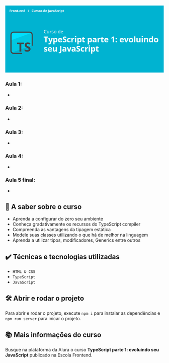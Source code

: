 ![TypeScript parte 1: evoluindo seu JavaScript](curso.png)

### Aula 1:
- 
### Aula 2:
- 
### Aula 3:
- 
### Aula 4:
- 
### Aula 5 final:
- 

## 🔨 A saber sobre o curso
- Aprenda a configurar do zero seu ambiente
- Conheça gradativamente os recursos do TypeScript compiler
- Compreenda as vantagens da tipagem estática
- Modele suas classes utilizando o que há de melhor na linguagem
- Aprenda a utilizar tipos, modificadores, Generics entre outros


## ✔️ Técnicas e tecnologias utilizadas
- `HTML & CSS`
- `TypeScript`
- `JavaScript`

## 🛠️ Abrir e rodar o projeto
Para abrir e rodar o projeto, execute `npm i` para instalar as dependências e `npm run server` para inicar o projeto.

## 📚 Mais informações do curso
Busque na plataforma da Alura o curso **TypeScript parte 1: evoluindo seu JavaScript** publicado na Escola Frontend.

<br>
